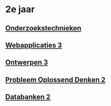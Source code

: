 # 2e jaar

## [Onderzoekstechnieken](Onderzoekstechnieken/Onderzoekstechnieken.md)
## [Webapplicaties 3](Web3/Web3.md)
## [Ontwerpen 3](Ontwerpen3/Ontwerpen3.md)
## [Probleem Oplossend Denken 2](POD2/POD2.md)
## [Databanken 2](Databanken/Databanken.md)

